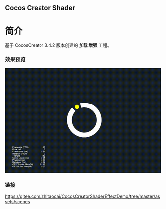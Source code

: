 ## Cocos Creator Shader

# 简介
基于 CocosCreator 3.4.2 版本创建的 **加载 增强** 工程。

### 效果预览
![image](../../gif/202204/2022043002.gif)

### 链接
https://gitee.com/zhitaocai/CocosCreatorShaderEffectDemo/tree/master/assets/scenes